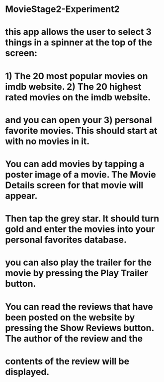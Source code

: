 # MovieStage2-Experiment2
#  this app allows the user to select 3 things in a spinner at the top of the screen: 
# 1) The 20 most popular movies on imdb website.  2) The 20 highest rated movies on the imdb website.  
# and you can open your 3) personal favorite movies.   This should start at with no movies in it.
#  You can add movies by tapping a poster image of a movie.  The Movie Details screen for that movie will appear.
#  Then tap the grey star.  It should turn gold and enter the movies into your personal favorites database.
#  you can also play the trailer for the movie by pressing the Play Trailer button.
#  You can read the reviews that have been posted on the website by pressing the Show Reviews button.   The author of the review and the
# contents of the review will be displayed.
